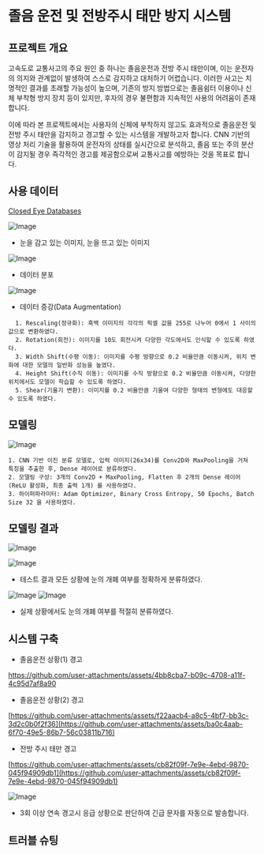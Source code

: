 # 졸음 운전 및 전방주시 태만 방지 시스템

## 프로젝트 개요

고속도로 교통사고의 주요 원인 중 하나는 졸음운전과 전방 주시 태만이며, 이는 운전자의 의지와 관계없이 발생하여 스스로 감지하고 대처하기 어렵습니다. 이러한 사고는 치명적인 결과를 초래할 가능성이 높으며, 기존의 방지 방법으로는 졸음쉼터 이용이나 신체 부착형 방지 장치 등이 있지만, 후자의 경우 불편함과 지속적인 사용의 어려움이 존재합니다.

이에 따라 본 프로젝트에서는 사용자의 신체에 부착하지 않고도 효과적으로 졸음운전 및 전방 주시 태만을 감지하고 경고할 수 있는 시스템을 개발하고자 합니다. CNN 기반의 영상 처리 기술을 활용하여 운전자의 상태를 실시간으로 분석하고, 졸음 또는 주의 분산이 감지될 경우 즉각적인 경고를 제공함으로써 교통사고를 예방하는 것을 목표로 합니다.

## 사용 데이터

[Closed Eye Databases](https://parnec.nuaa.edu.cn/_upload/tpl/02/db/731/template731/pages/xtan/ClosedEyeDatabases.html)

![Image](https://github.com/user-attachments/assets/7185ba5e-b980-490f-aa53-3f5d35ff4341)

* 눈을 감고 있는 이미지, 눈을 뜨고 있는 이미지

![Image](https://github.com/user-attachments/assets/65bc753e-e35b-4a98-a42b-56a73f93d856)

* 데이터 분포

![Image](https://github.com/user-attachments/assets/aec848b7-52f1-48c4-8d84-a4a92b2cdb07)


* 데이터 증강(Data Augmentation)
```
  1. Rescaling(정규화): 흑백 이미지의 각각의 픽셀 값을 255로 나누어 0에서 1 사이의 값으로 변환하였다.
  2. Rotation(회전): 이미지를 10도 회전시켜 다양한 각도에서도 인식할 수 있도록 하였다.
  3. Width Shift(수평 이동): 이미지를 수평 방향으로 0.2 비율만큼 이동시켜, 위치 변화에 대한 모델의 일반화 성능을 높였다.
  4. Height Shift(수직 이동): 이미지를 수직 방향으로 0.2 비율만큼 이동시켜, 다양한 위치에서도 모델이 학습할 수 있도록 하였다.
  5. Shear(기울기 변환): 이미지를 0.2 비율만큼 기울여 다양한 형태의 변형에도 대응할 수 있도록 하였다.
```

## 모델링

![Image](https://github.com/user-attachments/assets/df4700c3-c5e4-4470-92ff-fd12ecc00372)

```
1. CNN 기반 이진 분류 모델로, 입력 이미지(26x34)를 Conv2D와 MaxPooling을 거쳐 특징을 추출한 후, Dense 레이어로 분류하였다.
2. 모델링 구성: 3개의 Conv2D + MaxPooling, Flatten 후 2개의 Dense 레이어(ReLU 활성화, 최종 출력 1개) 를 사용하였다.
3. 하이퍼파라미터: Adam Optimizer, Binary Cross Entropy, 50 Epochs, Batch Size 32 을 사용하였다.
```

## 모델링 결과

![Image](https://github.com/user-attachments/assets/75251593-ce00-4c26-985b-7fb1e6fcf606)

![Image](https://github.com/user-attachments/assets/4acd5d7a-0c0a-46eb-8e06-a79f884fdeaf)

* 테스트 결과 모든 상황에 눈의 개폐 여부를 정확하게 분류하였다.

![Image](https://github.com/user-attachments/assets/89ad742d-c3ad-4948-935c-e7f240b51df1) ![Image](https://github.com/user-attachments/assets/cd80297e-dcf1-4590-90c6-c2c1c968119e)

* 실제 상황에서도 눈의 개폐 여부를 적절히 분류하였다.


## 시스템 구축


* 졸음운전 상황(1) 경고

[https://github.com/user-attachments/assets/4bb8cba7-b09c-4708-a11f-4c95d7af8a90 ](https://github.com/user-attachments/assets/f22aacb4-a8c5-4bf7-bb3c-3d2c0b0f2f36)

* 졸음운전 상황(2) 경고
  
[https://github.com/user-attachments/assets/f22aacb4-a8c5-4bf7-bb3c-3d2c0b0f2f36](https://github.com/user-attachments/assets/ba0c4aab-6f70-49e5-86b7-56c03811b716)

* 전방 주시 태만 경고
  
[https://github.com/user-attachments/assets/cb82f09f-7e9e-4ebd-9870-045f94909db1](https://github.com/user-attachments/assets/cb82f09f-7e9e-4ebd-9870-045f94909db1)

![Image](https://github.com/user-attachments/assets/7eaeebcd-5d1b-4ec9-b2ff-18e3318d9257)

* 3회 이상 연속 경고시 응급 상황으로 판단하여 긴급 문자를 자동으로 발송합니다.

## 트러블 슈팅


